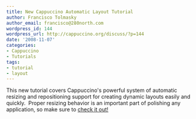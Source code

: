 ```yaml
---
title: New Cappuccino Automatic Layout Tutorial
author: Francisco Tolmasky
author_email: francisco@280north.com
wordpress_id: 144
wordpress_url: http://cappuccino.org/discuss/?p=144
date: '2008-11-07'
categories:
- Cappuccino
- Tutorials
tags:
- tutorial
- layout
---
```



This new tutorial covers&nbsp;Cappuccino's powerful system of automatic resizing and repositioning support for creating dynamic layouts easily and quickly. &nbsp;Proper resizing behavior is an important part of polishing any application, so make sure to [check it out!](http://cappuccino.org/learn/tutorials/automatic-layout)



